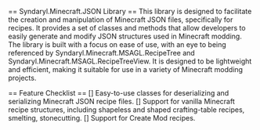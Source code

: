 == Syndaryl.Minecraft.JSON Library ==
This library is designed to facilitate the creation and manipulation of Minecraft JSON files, specifically for recipes. It provides a set of classes and methods that allow developers to easily generate and modify JSON structures used in Minecraft modding.
The library is built with a focus on ease of use, with an eye to being referenced by Syndaryl.Minecraft.MSAGL.RecipeTree and Syndaryl.Minecraft.MSAGL.RecipeTreeView. It is designed to be lightweight and efficient, making it suitable for use in a variety of Minecraft modding projects.

== Feature Checklist ==
[] Easy-to-use classes for deserializing and serializing Minecraft JSON recipe files.
[] Support for vanilla Minecraft recipe structures, including shapeless and shaped crafting-table recipes, smelting, stonecutting.
[] Support for Create Mod recipes.

